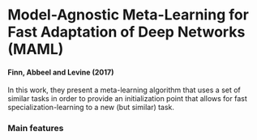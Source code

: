 # Model-Agnostic Meta-Learning for Fast Adaptation of Deep Networks (MAML)
#### Finn, Abbeel and Levine (2017)

In this work, they present a meta-learning algorithm that uses a set of similar tasks in order to provide an initialization point that allows for fast specialization-learning to a new (but similar) task. 

### Main features
